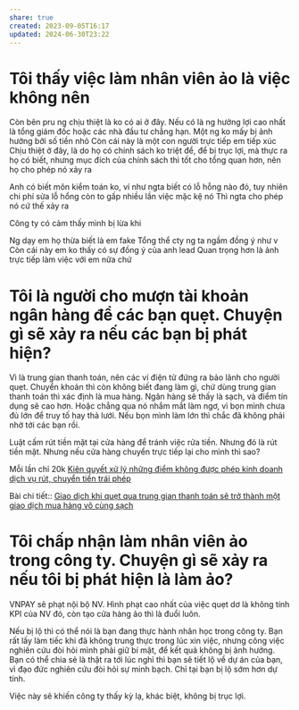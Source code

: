 ```yaml
---
share: true
created: 2023-09-05T16:17
updated: 2024-06-30T23:22
---
```

# Tôi thấy việc làm nhân viên ảo là việc không nên
Còn bên pru ng chịu thiệt là ko có ai ở đây. Nếu có là ng hưởng lợi cao nhất là tổng giám đốc hoặc các nhà đầu tư chẳng hạn. Một ng ko mấy bị ảnh hưởng bởi số tiền nhỏ
Còn cái này là một con người trực tiếp em tiếp xúc
Chịu thiệt ở đây, là do họ có chính sách ko triệt để, để bị trục lợi, mà thực ra họ có biết, nhưng mục đích của chính sách thì tốt cho tổng quan hơn, nên họ cho phép nó xảy ra

Anh có biết môn kiểm toán ko, ví như ngta biết có lỗ hỗng nào đó, tuy nhiên chi phí sửa lỗ hổng còn to gấp nhiều lần việc mặc kệ nó
Thì ngta cho phép nó cứ thế xảy ra

Công ty có cảm thấy mình bị lừa khi 

Ng dạy em họ thừa biết là em fake
Tổng thể cty ng ta ngầm đồng ý như v
Còn cái này em ko thấy có sự đồng ý của anh lead
Quan trọng hơn là ảnh trực tiếp làm việc với em nữa chứ
# Tôi là người cho mượn tài khoản ngân hàng để các bạn quẹt. Chuyện gì sẽ xảy ra nếu các bạn bị phát hiện?
Vì là trung gian thanh toán, nên các ví điện tử đứng ra bảo lãnh cho người quẹt. Chuyển khoản thì còn không biết đang làm gì, chứ dùng trung gian thanh toán thì xác định là mua hàng. Ngân hàng sẽ thấy là sạch, và điểm tín dụng sẽ cao hơn. Hoặc chẳng qua nó nhắm mắt làm ngơ, vì bọn mình chưa đủ lớn để truy tố hay thả lưới. Nếu bọn mình làm lớn thì chắc đã không phải nhờ tới các bạn rồi.

Luật cấm rút tiền mặt tại cửa hàng để tránh việc rửa tiền. Nhưng đó là rút tiền mặt. Nhưng nếu cửa hàng chuyển trực tiếp lại cho mình thì sao?

Mỗi lần chỉ 20k
[Kiên quyết xử lý những điểm không được phép kinh doanh dịch vụ rút, chuyển tiền trái phép](https://baothanhhoa.vn/kien-quyet-xu-ly-nhung-diem-khong-duoc-phep-kinh-doanh-dich-vu-rut-chuyen-tien-trai-phep-122634.htm "Kiên quyết xử lý những điểm không được phép kinh doanh dịch vụ rút, chuyển tiền trái phép")


Bài chi tiết:: [Giao dịch khi quẹt qua trung gian thanh toán sẽ trở thành một giao dịch mua hàng vô cùng sạch](../../../../Hi%E1%BB%83u%20bi%E1%BA%BFt%20s%C3%A2u/Trung%20gian%20thanh%20to%C3%A1n/Giao%20d%E1%BB%8Bch%20khi%20qu%E1%BA%B9t%20qua%20trung%20gian%20thanh%20to%C3%A1n%20s%E1%BA%BD%20tr%E1%BB%9F%20th%C3%A0nh%20m%E1%BB%99t%20giao%20d%E1%BB%8Bch%20mua%20h%C3%A0ng%20v%C3%B4%20c%C3%B9ng%20s%E1%BA%A1ch.md)
# Tôi chấp nhận làm nhân viên ảo trong công ty. Chuyện gì sẽ xảy ra nếu tôi bị phát hiện là làm ảo?
VNPAY sẽ phạt nội bộ NV. Hình phạt cao nhất của việc quẹt dơ là không tính KPI của NV đó, còn tạo cửa hàng ảo thì là đuổi luôn.

Nếu bị lộ thì có thể nói là bạn đang thực hành nhân học trong công ty. Bạn rất lấy làm tiếc khi đã không trung thực trong lúc xin việc, nhưng công việc nghiên cứu đòi hỏi mình phải giữ bí mật, để kết quả không bị ảnh hưởng. Bạn có thể chia sẻ là thật ra tới lúc nghỉ thì bạn sẽ tiết lộ về dự án của bạn, vì đạo đức nghiên cứu đòi hỏi sự minh bạch. Chỉ tại bạn bị lộ sớm hơn dự tính.

Việc này sẽ khiến công ty thấy kỳ lạ, khác biệt, không bị trục lợi.